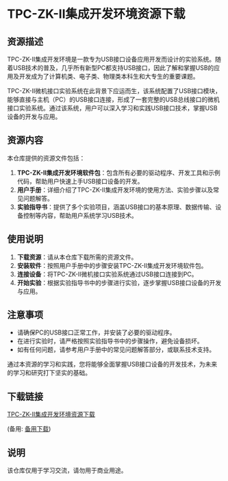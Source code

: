 # TPC-ZK-II集成开发环境资源下载

## 资源描述

TPC-ZK-II集成开发环境是一款专为USB接口设备应用开发而设计的实验系统。随着USB技术的普及，几乎所有新型PC都支持USB接口，因此了解和掌握USB的应用及开发成为了计算机类、电子类、物理类本科生和大专生的重要课题。

TPC-ZK-II微机接口实验系统在此背景下应运而生，该系统配置了USB接口模块，能够直接与主机（PC）的USB接口连接，形成了一套完整的USB总线接口的微机接口实验系统。通过该系统，用户可以深入学习和实践USB接口技术，掌握USB设备的开发与应用。

## 资源内容

本仓库提供的资源文件包括：

1. **TPC-ZK-II集成开发环境软件包**：包含所有必要的驱动程序、开发工具和示例代码，帮助用户快速上手USB接口设备的开发。
2. **用户手册**：详细介绍了TPC-ZK-II集成开发环境的使用方法、实验步骤以及常见问题解答。
3. **实验指导书**：提供了多个实验项目，涵盖USB接口的基本原理、数据传输、设备控制等内容，帮助用户系统学习USB技术。

## 使用说明

1. **下载资源**：请从本仓库下载所需的资源文件。
2. **安装软件**：按照用户手册中的步骤安装TPC-ZK-II集成开发环境软件包。
3. **连接设备**：将TPC-ZK-II微机接口实验系统通过USB接口连接到PC。
4. **开始实验**：根据实验指导书中的步骤进行实验，逐步掌握USB接口设备的开发与应用。

## 注意事项

- 请确保PC的USB接口正常工作，并安装了必要的驱动程序。
- 在进行实验时，请严格按照实验指导书中的步骤操作，避免设备损坏。
- 如有任何问题，请参考用户手册中的常见问题解答部分，或联系技术支持。

通过本资源的学习和实践，您将能够全面掌握USB接口设备的开发技术，为未来的学习和研究打下坚实的基础。

## 下载链接
[TPC-ZK-II集成开发环境资源下载](https://pan.quark.cn/s/080ab1ca1f47) 

(备用: [备用下载](https://pan.baidu.com/s/12WayVQafs7V7A0RtvXBZnQ?pwd=1234))

## 说明

该仓库仅用于学习交流，请勿用于商业用途。
